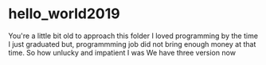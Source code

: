 # hello_world2019
You're a little bit old to approach this folder
I loved programming by the time I just graduated but, programmming job did not bring enough money at that time. So how unlucky and impatient  I was
We have three version now
